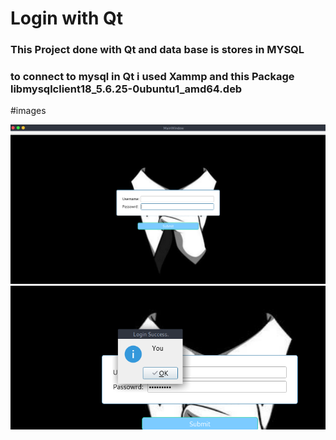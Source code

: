 # Login with Qt

### This Project done with Qt and data base is stores in MYSQL

### to connect to mysql in Qt i used Xammp  and this Package libmysqlclient18_5.6.25-0ubuntu1_amd64.deb 

#images

![Screenshot](Qt1.png)
![Screenshot2](Qt2.png)